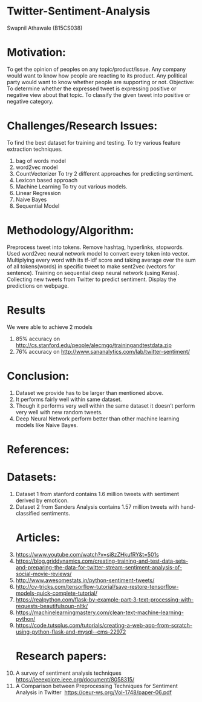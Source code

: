 # Twitter-Sentiment-Analysis

Swapnil Athawale (B15CS038)

# Motivation:
To get the opinion of peoples on any topic/product/issue.
Any company would want to know how people are reacting to its product.
Any political party would want to know whether people are supporting or not.
Objective: ​ To determine whether the expressed tweet is expressing positive or
negative view about that topic. To classify the given tweet into positive or negative
category.
# Challenges/Research Issues:
To find the best dataset for training and testing.
To try various feature extraction techniques.
1) bag of words model
2) word2vec model
3) CountVectorizer
To try 2 different approaches for predicting sentiment.
1) Lexicon based approach
2) Machine Learning
To try out various models.
1) Linear Regression
2) Naive Bayes
3) Sequential Model
# Methodology/Algorithm:
Preprocess tweet into tokens. Remove hashtag, hyperlinks, stopwords.
Used word2vec neural network model to convert every token into vector.
Multiplying every word with its tf-idf score and taking average over the sum of all
tokens(words) in specific tweet to make sent2vec (vectors for sentence).
Training on sequential deep neural network (using Keras).
Collecting new tweets from Twitter to predict sentiment.
Display the predictions on webpage.

# Results
We were able to achieve 2 models
1) 85% accuracy on
http://cs.stanford.edu/people/alecmgo/trainingandtestdata.zip
2) 76% accuracy on http://www.sananalytics.com/lab/twitter-sentiment/

# Conclusion:
1) Dataset we provide has to be larger than mentioned above.
2) It performs fairly well within same dataset.
3) Though it performs very well within the same dataset it doesn’t perform very
well with new random tweets.
4) Deep Neural Network perform better than other machine learning models like
Naive Bayes.
# References:
   # Datasets:
1) Dataset 1 from stanford contains 1.6 million tweets with sentiment derived by
emoticon.
2) Dataset 2 from Sanders Analysis contains 1.57 million tweets with
hand-classified sentiments.
   # Articles:
1) https://www.youtube.com/watch?v=si8zZHkufRY&t=501s
2) https://blog.griddynamics.com/creating-training-and-test-data-sets-and-preparing-the-data-for-twitter-stream-sentiment-analysis-of-social-movie-reviews/
3) http://www.awesomestats.in/python-sentiment-tweets/
4) http://cv-tricks.com/tensorflow-tutorial/save-restore-tensorflow-models-quick-complete-tutorial/
5) https://realpython.com/flask-by-example-part-3-text-processing-with-requests-beautifulsoup-nltk/
6) https://machinelearningmastery.com/clean-text-machine-learning-python/
7) https://code.tutsplus.com/tutorials/creating-a-web-app-from-scratch-using-python-flask-and-mysql--cms-22972
   # Research papers:
1) A survey of sentiment analysis techniques
https://ieeexplore.ieee.org/document/8058315/
2) A Comparison between Preprocessing Techniques for Sentiment Analysis in
Twitter ​ https://ceur-ws.org/Vol-1748/paper-06.pdf
